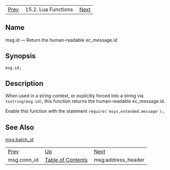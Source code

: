 |     |     |     |
| --- | --- | --- |
| [Prev](lua.ref.msg.conn_id)  | 15.2. Lua Functions |  [Next](lua.ref.msg_address_header.php) |

<a name="lua.ref.msg.id"></a>
## Name

msg.id — Return the human-readable ec_message.id

<a name="idp25314672"></a>
## Synopsis

`msg.id;`

<a name="idp25316656"></a>
## Description

When used in a string context, or explicitly forced into a string via `tostring(msg.id)`, this function returns the human-readable ec_message.id.

Enable this function with the statement `require('msys.extended.message');`.

<a name="idp25319760"></a>
## See Also

[msg.batch_id](lua.ref.msg.batch_id "msg.batch_id")

|     |     |     |
| --- | --- | --- |
| [Prev](lua.ref.msg.conn_id)  | [Up](lua.function.details.php) |  [Next](lua.ref.msg_address_header.php) |
| msg.conn_id  | [Table of Contents](index) |  msg:address_header |
